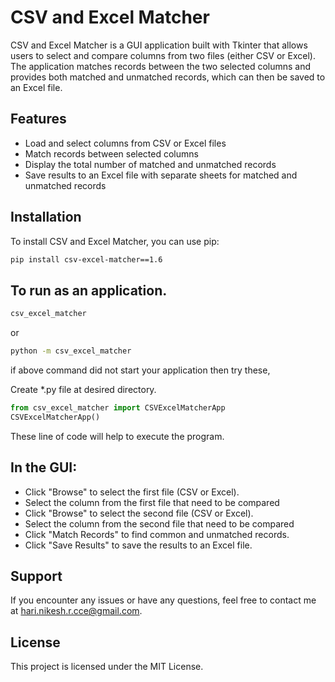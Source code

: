 # CSV and Excel Matcher

CSV and Excel Matcher is a GUI application built with Tkinter that allows users to select and compare columns from two files (either CSV or Excel). The application matches records between the two selected columns and provides both matched and unmatched records, which can then be saved to an Excel file.

## Features

- Load and select columns from CSV or Excel files
- Match records between selected columns
- Display the total number of matched and unmatched records
- Save results to an Excel file with separate sheets for matched and unmatched records

## Installation

To install CSV and Excel Matcher, you can use pip:

```bash
pip install csv-excel-matcher==1.6
```

## To run as an application.
```bash
csv_excel_matcher
```
or
```bash
python -m csv_excel_matcher
```
if above command did not start your application then try these, 

Create *.py file at desired directory.
```python
from csv_excel_matcher import CSVExcelMatcherApp
CSVExcelMatcherApp()
```
These line of code will help to execute the program. 

## In the GUI:
- Click "Browse" to select the first file (CSV or Excel).
- Select the column from the first file that need to be compared
- Click "Browse" to select the second file (CSV or Excel).
- Select the column from the second file that need to be compared
- Click "Match Records" to find common and unmatched records.
- Click "Save Results" to save the results to an Excel file.

## Support
If you encounter any issues or have any questions, feel free to contact me at hari.nikesh.r.cce@gmail.com.

## License
This project is licensed under the MIT License.



